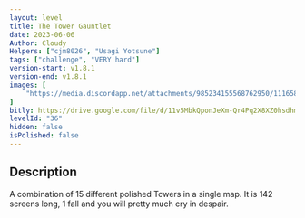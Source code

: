 ```yaml
---
layout: level
title: The Tower Gauntlet
date: 2023-06-06
Author: Cloudy
Helpers: ["cjm8026", "Usagi Yotsune"]
tags: ["challenge", "VERY hard"]
version-start: v1.8.1
version-end: v1.8.1
images: [
    "https://media.discordapp.net/attachments/985234155568762950/1116584738296180746/showcase_-_Cloudy.png?width=1206&height=903"
]
bitly: https://drive.google.com/file/d/11v5MbkQponJeXm-Qr4Pq2X8XZ0hsdhm7/view?usp=sharing
levelId: "36"
hidden: false
isPolished: false
---
```


<!-- more -->

<div id="description">
    <h2>Description</h2>
    <p>A combination of 15 different polished Towers in a single map. It is 142 screens long, 1 fall and you will pretty much cry in despair.</p>
</div>